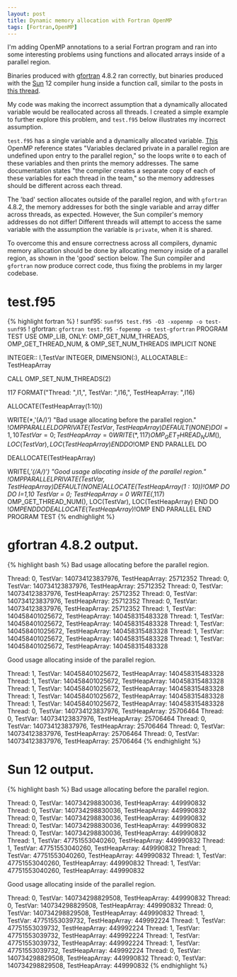 ```yaml
---
layout: post
title: Dynamic memory allocation with Fortran OpenMP
tags: [Fortran,OpenMP]
---
```


I'm adding OpenMP annotations to a serial Fortran program
and ran into some interesting problems using functions and
allocated arrays inside of a parallel region.

Binaries produced with [gfortran][gfortran] 4.8.2 ran correctly, but
binaries produced with the [Sun][sun] 12 compiler hung
inside a function call, similar to the posts in [this thread][hanging].

My code was making the incorrect assumption that a dynamically allocated
variable would be reallocated across all threads.
I created a simple example to further explore this problem, and
`test.f95` below illustrates my incorrect assumption.

`test.f95` has a single variable and a dynamically allocated variable.
[This][openmp] OpenMP reference states "Variables declared private in a
parallel region are undefined upon entry to the parallel region,"
so the loops write `0` to each of these variables and then
prints the memory addresses.
The same documentation states "the compiler creates a separate copy of each
of these variables for each thread in the team,"
so the memory addresses should be different across each thread.

The 'bad' section allocates outside of the parallel region,
and with `gfortran` 4.8.2, the memory addresses for both the
single variable and array differ across threads, as expected.
However, the Sun compiler's memory addresses do not differ!
Different threads will attempt to access the same variable
with the assumption the variable is `private`, when it is shared.

To overcome this and ensure correctness across all compilers,
dynamic memory allocation should be done by allocating memory
inside of a parallel region, as shown in the 'good' section below.
The Sun compiler and `gfortran` now produce correct code,
thus fixing the problems in my larger codebase.

# test.f95

{% highlight fortran %}
! sunf95: `sunf95 test.f95 -O3 -xopenmp -o test-sunf95`
! gfortran: `gfortran test.f95 -fopenmp -o test-gfortran`
PROGRAM TEST
  USE OMP_LIB, ONLY: OMP_GET_NUM_THREADS, OMP_GET_THREAD_NUM, &
    OMP_SET_NUM_THREADS
  IMPLICIT NONE

  INTEGER:: I,TestVar
  INTEGER, DIMENSION(:), ALLOCATABLE:: TestHeapArray

  CALL OMP_SET_NUM_THREADS(2)

  117 FORMAT("Thread: ",I1,", TestVar: ",I16,", TestHeapArray: ",I16)

  ALLOCATE(TestHeapArray(1:10))

  WRITE(*,'(A/)') "Bad usage allocating before the parallel region."
!$OMP PARALLEL DO PRIVATE(TestVar,TestHeapArray) DEFAULT (NONE)
  DO I=1,10
    TestVar = 0; TestHeapArray = 0
    WRITE(*,117) OMP_GET_THREAD_NUM(), LOC(TestVar), LOC(TestHeapArray)
  END DO
!$OMP END PARALLEL DO

  DEALLOCATE(TestHeapArray)

  WRITE(*,'(/A/)') "Good usage allocating inside of the parallel region."
!$OMP PARALLEL PRIVATE(TestVar,TestHeapArray) DEFAULT (NONE)
  ALLOCATE(TestHeapArray(1:10))
!$OMP DO
  DO I=1,10
    TestVar = 0; TestHeapArray = 0
    WRITE(*,117) OMP_GET_THREAD_NUM(), LOC(TestVar), LOC(TestHeapArray)
  END DO
!$OMP END DO
  DEALLOCATE(TestHeapArray)
!$OMP END PARALLEL
END PROGRAM TEST
{% endhighlight %}

# gfortran 4.8.2 output.

{% highlight bash %}
Bad usage allocating before the parallel region.

Thread: 0, TestVar:  140734123837976, TestHeapArray:         25712352
Thread: 0, TestVar:  140734123837976, TestHeapArray:         25712352
Thread: 0, TestVar:  140734123837976, TestHeapArray:         25712352
Thread: 0, TestVar:  140734123837976, TestHeapArray:         25712352
Thread: 0, TestVar:  140734123837976, TestHeapArray:         25712352
Thread: 1, TestVar:  140458401025672, TestHeapArray:  140458315483328
Thread: 1, TestVar:  140458401025672, TestHeapArray:  140458315483328
Thread: 1, TestVar:  140458401025672, TestHeapArray:  140458315483328
Thread: 1, TestVar:  140458401025672, TestHeapArray:  140458315483328
Thread: 1, TestVar:  140458401025672, TestHeapArray:  140458315483328

Good usage allocating inside of the parallel region.

Thread: 1, TestVar:  140458401025672, TestHeapArray:  140458315483328
Thread: 1, TestVar:  140458401025672, TestHeapArray:  140458315483328
Thread: 1, TestVar:  140458401025672, TestHeapArray:  140458315483328
Thread: 1, TestVar:  140458401025672, TestHeapArray:  140458315483328
Thread: 1, TestVar:  140458401025672, TestHeapArray:  140458315483328
Thread: 0, TestVar:  140734123837976, TestHeapArray:         25706464
Thread: 0, TestVar:  140734123837976, TestHeapArray:         25706464
Thread: 0, TestVar:  140734123837976, TestHeapArray:         25706464
Thread: 0, TestVar:  140734123837976, TestHeapArray:         25706464
Thread: 0, TestVar:  140734123837976, TestHeapArray:         25706464
{% endhighlight %}

# Sun 12 output.

{% highlight bash %}
Bad usage allocating before the parallel region.

Thread: 0, TestVar:  140734298830036, TestHeapArray:        449990832
Thread: 0, TestVar:  140734298830036, TestHeapArray:        449990832
Thread: 0, TestVar:  140734298830036, TestHeapArray:        449990832
Thread: 0, TestVar:  140734298830036, TestHeapArray:        449990832
Thread: 0, TestVar:  140734298830036, TestHeapArray:        449990832
Thread: 1, TestVar:   47751553040260, TestHeapArray:        449990832
Thread: 1, TestVar:   47751553040260, TestHeapArray:        449990832
Thread: 1, TestVar:   47751553040260, TestHeapArray:        449990832
Thread: 1, TestVar:   47751553040260, TestHeapArray:        449990832
Thread: 1, TestVar:   47751553040260, TestHeapArray:        449990832

Good usage allocating inside of the parallel region.

Thread: 0, TestVar:  140734298829508, TestHeapArray:        449990832
Thread: 0, TestVar:  140734298829508, TestHeapArray:        449990832
Thread: 0, TestVar:  140734298829508, TestHeapArray:        449990832
Thread: 1, TestVar:   47751553039732, TestHeapArray:        449992224
Thread: 1, TestVar:   47751553039732, TestHeapArray:        449992224
Thread: 1, TestVar:   47751553039732, TestHeapArray:        449992224
Thread: 1, TestVar:   47751553039732, TestHeapArray:        449992224
Thread: 1, TestVar:   47751553039732, TestHeapArray:        449992224
Thread: 0, TestVar:  140734298829508, TestHeapArray:        449990832
Thread: 0, TestVar:  140734298829508, TestHeapArray:        449990832
{% endhighlight %}

[hanging]: http://software.intel.com/en-us/forums/topic/289962
[recursive]: https://groups.google.com/forum/#!topic/comp.lang.fortran/WcV9MNtekfY
[gfortran]: http://gcc.gnu.org/wiki/GFortran
[sun]: http://docs.oracle.com/cd/E19205-01/819-5263/aevcv/index.html
[openmp]: http://www.math.hkbu.edu.hk/parallel/pgi/doc/pgiws_ug/pgi32u11.htm#Heading126

